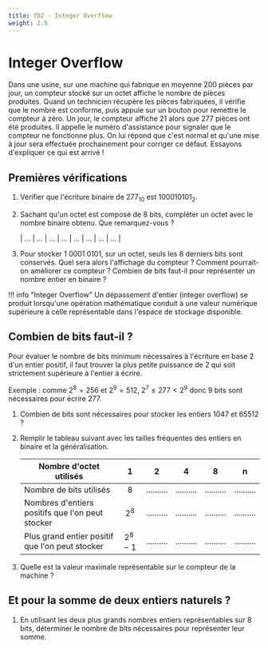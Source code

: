 ```yaml
---
title: TD2 - Integer Overflow
weight: 2.5 
---
```


# Integer Overflow

Dans une usine, sur une machine qui fabrique en moyenne 200 pièces par jour, un compteur stocké sur un octet affiche le nombre de pièces produites. Quand un technicien récupère les pièces fabriquées, il vérifie que le nombre est conforme, puis appuie sur un bouton pour remettre le compteur à zéro. Un jour, le compteur affiche 21 alors que 277 pièces ont été produites. Il appelle le numéro d'assistance pour signaler que le compteur ne fonctionne plus. On lui répond que c'est normal et qu'une mise à jour sera effectuée prochainement pour corriger ce défaut. Essayons d'expliquer ce qui est arrivé !

## Premières vérifications

1. Vérifier que l'écriture binaire de $277_{10}$ est $1 0001 0101_2$.

2. Sachant qu'un octet est composé de 8 bits, compléter un octet avec le nombre binaire obtenu. Que remarquez-vous ?

    | ... | ... | ... | ... | ... | ... | ... | ... |

3. Pour stocker 1 0001 0101, sur un octet, seuls les 8 derniers bits sont conservés. Quel sera alors l'affichage du compteur ? Comment pourrait-on améliorer ce compteur ?
Combien de bits faut-il pour représenter un nombre entier en binaire ?

!!! info "Integer Overflow" 
    Un dépassement d'entier (integer overflow) se produit lorsqu'une opération mathématique conduit à une valeur numérique supérieure à celle représentable dans l'espace de stockage disponible.

## Combien de bits faut-il ?

Pour évaluer le nombre de bits minimum nécessaires à l'écriture en base 2 d'un entier positif, il faut trouver la plus petite puissance de 2 qui soit strictement supérieure à l'entier à écrire.

Exemple : comme $2^8 = 256$ et $2^9 = 512$, $2^7 \leq 277 < 2^9$ donc 9 bits sont nécessaires pour écrire 277.

1. Combien de bits sont nécessaires pour stocker les entiers $1 047$ et $65 512$ ?

2. Remplir le tableau suivant avec les tailles fréquentes des entiers en binaire et la généralisation. 

    | Nombre d'octet utilisés                          |     1    |      2     |      4     |      8     |      n     |
    |--------------------------------------------------|:--------:|:----------:|:----------:|:----------:|:----------:|
    | Nombre de bits utilisés                          |     8    | .......... | .......... | .......... | .......... |
    | Nombres d'entiers positifs que l'on peut stocker |   $2^8$  | .......... | .......... | .......... | .......... |
    | Plus grand entier positif que l'on peut stocker  | $2^8 -1$ | .......... | .......... | .......... | .......... |

3. Quelle est la valeur maximale représentable sur le compteur de la machine ?

## Et pour la somme de deux entiers naturels ?

1. En utilisant les deux plus grands nombres entiers représentables sur 8 bits, déterminer le nombre de bits nécessaires pour représenter leur somme. 